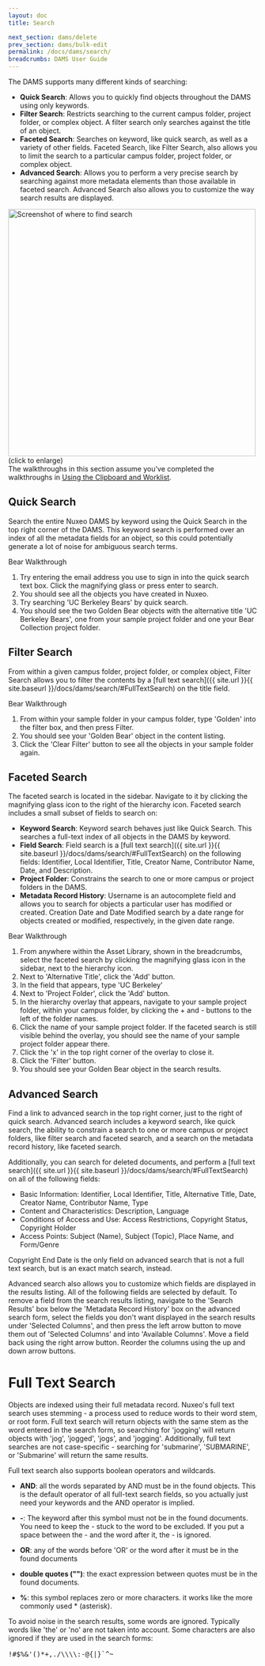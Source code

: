 ```yaml
---
layout: doc
title: Search

next_section: dams/delete
prev_section: dams/bulk-edit
permalink: /docs/dams/search/
breadcrumbs: DAMS User Guide
---
```


The DAMS supports many different kinds of searching: 

- **Quick Search**: Allows you to quickly find objects throughout the DAMS using only keywords. 
- **Filter Search**: Restricts searching to the current campus folder, project folder, or complex object. A filter search only searches against the title of an object. 
- **Faceted Search**: Searches on keyword, like quick search, as well as a variety of other fields. Faceted Search, like Filter Search, also allows you to limit the search to a particular campus folder, project folder, or complex object. 
- **Advanced Search**: Allows you to perform a very precise search by searching against more metadata elements than those available in faceted search. Advanced Search also allows you to customize the way search results are displayed. 

<a class="img-popup" href="{{ site.url }}{{ site.baseurl }}/images/search.png">
  <img src="{{ site.url }}{{ site.baseurl }}/images/search.png" alt="Screenshot of where to find search" style="width: 500px">
</a>
<br>(click to enlarge)

<div class="note">The walkthroughs in this section assume you've completed the walkthroughs in <a class="notelink" href="{{ site.url }}{{ site.baseurl }}/docs/dams/clipboard/">Using the Clipboard and Worklist</a>. </div>

## Quick Search

Search the entire Nuxeo DAMS by keyword using the Quick Search in the top right corner of the DAMS. This keyword search is performed over an index of all the metadata fields for an object, so this could potentially generate a lot of noise for ambiguous search terms. 

<div class="walkthrough new">Bear Walkthrough</div>

1. Try entering the email address you use to sign in into the quick search text box. Click the magnifying glass or press enter to search. 
2. You should see all the objects you have created in Nuxeo. 
3. Try searching 'UC Berkeley Bears' by quick search. 
4. You should see the two Golden Bear objects with the alternative title 'UC Berkeley Bears', one from your sample project folder and one your Bear Collection project folder. 

## Filter Search

From within a given campus folder, project folder, or complex object, Filter Search allows you to filter the contents by a [full text search]({{ site.url }}{{ site.baseurl }}/docs/dams/search/#FullTextSearch) on the title field. 

<div class="walkthrough new">Bear Walkthrough</div>

1. From within your sample folder in your campus folder, type 'Golden' into the filter box, and then press Filter. 
2. You should see your 'Golden Bear' object in the content listing. 
3. Click the 'Clear Filter' button to see all the objects in your sample folder again. 

## Faceted Search

The faceted search is located in the sidebar. Navigate to it by clicking the magnifying glass icon to the right of the hierarchy icon. Faceted search includes a small subset of fields to search on: 

- **Keyword Search**: Keyword search behaves just like Quick Search. This searches a full-text index of all objects in the DAMS by keyword. 
- **Field Search**: Field search is a [full text search]({{ site.url }}{{ site.baseurl }}/docs/dams/search/#FullTextSearch) on the following fields: Identifier, Local Identifier, Title, Creator Name, Contributor Name, Date, and Description. 
- **Project Folder**: Constrains the search to one or more campus or project folders in the DAMS. 
- **Metadata Record History**: Username is an autocomplete field and allows you to search for objects a particular user has modified or created. Creation Date and Date Modified search by a date range for objects created or modified, respectively, in the given date range. 

<div class="walkthrough new">Bear Walkthrough</div>

1. From anywhere within the Asset Library, shown in the breadcrumbs, select the faceted search by clicking the magnifying glass icon in the sidebar, next to the hierarchy icon. 
2. Next to 'Alternative Title', click the 'Add' button. 
3. In the field that appears, type 'UC Berkeley'
4. Next to 'Project Folder', click the 'Add' button. 
5. In the hierarchy overlay that appears, navigate to your sample project folder, within your campus folder, by clicking the + and - buttons to the left of the folder names. 
6. Click the name of your sample project folder. If the faceted search is still visible behind the overlay, you should see the name of your sample project folder appear there. 
7. Click the 'x' in the top right corner of the overlay to close it. 
8. Click the 'Filter' button. 
9. You should see your Golden Bear object in the search results. 

## Advanced Search

Find a link to advanced search in the top right corner, just to the right of quick search. Advanced search includes a keyword search, like quick search, the ability to constrain a search to one or more campus or project folders, like filter search and faceted search, and a search on the metadata record history, like faceted search. 

Additionally, you can search for deleted documents, and perform a [full text search]({{ site.url }}{{ site.baseurl }}/docs/dams/search/#FullTextSearch) on all of the following fields: 

* Basic Information: Identifier, Local Identifier, Title, Alternative Title, Date, Creator Name, Contributor Name, Type
* Content and Characteristics: Description, Language
* Conditions of Access and Use: Access Restrictions, Copyright Status, Copyright Holder
* Access Points: Subject (Name), Subject (Topic), Place Name, and Form/Genre 

Copyright End Date is the only field on advanced search that is not a full text search, but is an exact match search, instead. 

Advanced search also allows you to customize which fields are displayed in the results listing. All of the following fields are selected by default. To remove a field from the search results listing, navigate to the 'Search Results' box below the 'Metadata Record History' box on the advanced search form, select the fields you don't want displayed in the search results under 'Selected Columns', and then press the left arrow button to move them out of 'Selected Columns' and into 'Available Columns'. Move a field back using the right arrow button. Reorder the columns using the up and down arrow buttons. 

<h1><a id="FullTextSearch">Full Text Search</a></h1>

Objects are indexed using their full metadata record. Nuxeo's full text search uses stemming - a process used to reduce words to their word stem, or root form. Full text search will return objects with the same stem as the word entered in the search form, so searching for 'jogging' will return objects with 'jog', 'jogged', 'jogs', and 'jogging'. Additionally, full text searches are not case-specific - searching for 'submarine', 'SUBMARINE', or 'Submarine' will return the same results. 

Full text search also supports boolean operators and wildcards. 

* **AND**: all the words separated by AND must be in the found objects. This is the default operator of all full-text search fields, so you actually just need your keywords and the AND operator is implied. 

* **-**: The keyword after this symbol must not be in the found documents. You need to keep the - stuck to the word to be excluded. If you put a space between the - and the word after it, the - is ignored. 

* **OR**: any of the words before 'OR' or the word after it must be in the found documents

* **double quotes ("")**: the exact expression between quotes must be in the found documents. 

* **%**: this symbol replaces zero or more characters. it works like the more commonly used * (asterisk). 

To avoid noise in the search results, some words are ignored. Typically words like 'the' or 'no' are not taken into account. Some characters are also ignored if they are used in the search forms: 

<div class="example" style="font-size: 16px;">
  <pre><code>!#$%&'()*+,./\\\\:-@{|}`^~</code></pre>
</div>